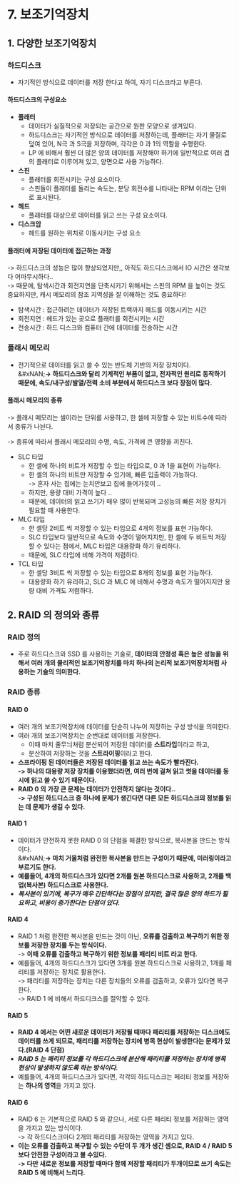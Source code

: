 # 7. 보조기억장치

## 1. 다양한 보조기억장치

### 하드디스크&#x20;

* 자기적인 방식으로 데이터를 저장 한다고 하여, 자기 디스크라고 부른다.&#x20;

#### 하드디스크의 구성요소

* **플래터**&#x20;
  * 데이터가 실질적으로 저장되는 공간으로 원판 모양으로 생겨있다.&#x20;
  * 하드디스크는 자기적인 방식으로 데이터를 저장하는데, 플래터는 자기 물질로 덮여 있어, N극 과 S극을 저장하며, 각각은 0 과 1의 역할을 수행한다.&#x20;
  * LP 에 비해서 훨씬 더 많은 양의 데이터를 저장해야 하기에 일반적으로 여러 겹의 플래터로 이루어져 있고, 양면으로 사용 가능하다.&#x20;
* **스핀**
  * 플래터를 회전시키는 구성 요소이다.&#x20;
  * 스핀들이 플래터를 돌리는 속도는, 분당 회전수를 나타내는 RPM 이라는 단위로 표시된다.&#x20;
* **헤드**
  * 플래터를 대상으로 데이터를 읽고 쓰는 구성 요소이다. &#x20;
* **디스크암**
  * 헤드를 원하는 위치로 이동시키는 구성 요소

#### 플래터에 저장된 데이터에 접근하는 과정

-> 하드디스크의 성능은 많이 향상되었지만,, 아직도 하드디스크에서 IO 시간은 생각보다 어마무시하다.. \
-> 때문에, 탐색시간과 회전지연을 단축시키기 위해서는 스핀의 RPM 을 높이는 것도 중요하지만, 캐시 메모리의 참조 지역성을 잘 이해하는 것도 중요하다!

* 탐색시간 : 접근하려는 데이터가 저장된 트랙까지 헤드를 이동시키는 시간&#x20;
* 회전지연 : 헤드가 있는 곳으로 플래터를 회전시키는 시간&#x20;
* 전송시간 : 하드 디스크와 컴퓨터 간에 데이터를 전송하는 시간&#x20;

### 플래시 메모리&#x20;

* 전기적으로 데이터를 읽고 쓸 수 있는 반도체 기반의 저장 장치이다. \
  &#xNAN;**-> 하드디스크와 달리 기계적인 부품이 없고, 전자적인 원리로 동작하기 때문에, 속도/내구성/발열/전력 소비 부분에서 하드디스크 보다 장점이 많다.**&#x20;

#### 플래시 메모리의 종류

-> 플래시 메모리는 셀이라는 단위를 사용하고, 한 셀에 저장할 수 있는 비트수에 따라서 종류가 나뉜다.&#x20;

-> 종류에 따라서 플래시 메모리의 수명, 속도, 가격에 큰 영향을 끼친다.&#x20;

* SLC 타입&#x20;
  * 한 셀에 하나의 비트가 저장할 수 있는 타입으로, 0 과 1을 표현이 가능하다.&#x20;
  * 한 셀의 하나의 비트만 저장할 수 있기에, 빠른 입출력이 가능하다. \
    -> 혼자 사는 집에는 눈치안보고 집에 들어가듯이 ..&#x20;
  * 하지만, 용량 대비 가격이 높다 ..
  * 때문에, 데이터의 읽고 쓰기가 매우 많이 반복되며 고성능의 빠른 저장 장치가 필요할 때 사용한다.&#x20;
* MLC 타입&#x20;
  * 한 셀당 2비트 씩 저장할 수 있는 타입으로 4개의 정보를 표현 가능하다.&#x20;
  * SLC 타입보다 일반적으로 속도와 수명이 떨어지지만, 한 셀에 두 비트씩 저장할 수 있다는 점에서, MLC 타입은 대용량화 하기 유리하다.&#x20;
  * 때문에, SLC 타입에 비해 가격이 저렴하다.&#x20;
* TCL 타입&#x20;
  * 한 셀당 3비트 씩 저장할 수 있는 타입으로 8개의 정보를 표현 가능하다.&#x20;
  * 대용량화 하기 유리하고, SLC 과 MLC 에 비해서 수명과 속도가 떨어지지만 용량 대비 가격도 저렴하다.&#x20;

## 2. RAID 의 정의와 종류&#x20;

### RAID 정의&#x20;

* 주로 하드디스크와 SSD 를 사용하는 기술로, **데이터의 안정성 혹은 높은 성능을 위해서 여러 개의 물리적인 보조기억장치를 마치 하나의 논리적 보조기억장치처럼 사용하는 기술의 의미한다.**&#x20;

### RAID 종류&#x20;

#### RAID 0

* 여러 개의 보조기억장치에 데이터를 단순히 나누어 저장하는 구성 방식을 의미한다.&#x20;
* 여러 개의 보조기억장치는 순번대로 데이터를 저장한다.&#x20;
  * 이때 마치 줄무늬처럼 분산되어 저장된 데이터를 **스트라입**이라고 하고,
  * 분산하여 저장하는 것을 **스트라이핑**이라고 한다.&#x20;
* **스프라이핑 된 데이터들은 저장된 데이터를 읽고 쓰는 속도가 빨라진다.** \
  **-> 하나의 대용량 저장 장치를 이용했더라면, 여러 번에 걸쳐 읽고 썻을 데이터를 동시에 읽고 쓸 수 있기 때문이다.**&#x20;
* &#x20;**RAID 0 의 가장 큰 문제는 데이터가 안전하지 않다는 것이다..**\
  **-> 구성된 하드디스크 중 하나에 문제가 생긴다면 다른 모든 하드디스크의 정보를 읽는 데 문제가 생길 수 있다.**&#x20;

#### RAID 1

* 데이터가 안전하지 못한 RAID 0 의 단점을 해결한 방식으로, 복사본을 만드는 방식이다. \
  &#xNAN;**-> 마치 거울처럼 완전한 복사본을 만드는 구성이기 때문에, 미러링이라고 부르기도 한다.**&#x20;
* **예를들어, 4개의 하드디스크가 있다면 2개를 원본 하드디스크로 사용하고, 2개를 백업(복사본) 하드디스크로 사용한다.**&#x20;
* _**복사본이 있기에, 복구가 매우 간단하다는 장점이 있지만, 결국 많은 양의 하드가 필요하고, 비용이 증가한다는 단점이 있다.**_&#x20;

#### RAID 4

* RAID 1 처럼 완전한 복사본을 만드는 것이 아닌, **오류를 검출하고 복구하기 위한 정보를 저장한 장치를 두는 방식이다.** \
  -> **이때 오류를 검출하고 복구하기 위한 정보를 패리티 비트 라고 한다.**&#x20;
* 예를들어, 4개의 하드디스크가 있다면 3개를 원본 하드디스크로 사용하고, 1개를 패리티를 저장하는 장치로 활용한다. \
  -> 패리티를 저장하는 장치는 다른 장치들의 오류를 검출하고, 오류가 있다면 복구한다. \
  -> RAID 1 에 비해서 하드디크스를 절약할 수 있다.&#x20;

#### RAID 5

* **RAID 4 에서는 어떤 새로운 데이터가 저장될 때마다 패리티를 저장하는 디스크에도 데이터를 쓰게 되므로, 패리티를 저장하는 장치에 병목 현상이 발생한다는 문제가 있다.(RAID 4 단점)**
* _**RAID 5 는 패리티 정보를 각 하드디스크에 분산해 패리티를 저장하는 장치에 병목 현상이 발생하지 않도록 하는 방식이다.**_
* 예를들어, 4개의 하드디스크가 있다면, 각각의 하드디스크는 페리티 정보를 저장하는 **하나의 영역**을 가지고 있다.

#### RAID 6

* RAID 6 는 기본적으로 RAID 5 와 같으나, 서로 다른 패리티 정보를 저장하는 영역을 가지고 있는 방식이다. \
  -> 각 하드디스크마다 2개의 패리티를 저장하는 영역을 가지고 있다.&#x20;
* **이는 오류를 검출하고 복구할 수 있는 수단이 두 개가 생긴 셈으로, RAID 4 / RAID 5 보다 안전한 구성이라고 볼 수있다.**\
  **-> 다만 새로운 정보를 저장할 때마다 함께 저장할 패리티가 두개이므로 쓰기 속도는 RAID 5 에 비해서 느리다.**&#x20;
